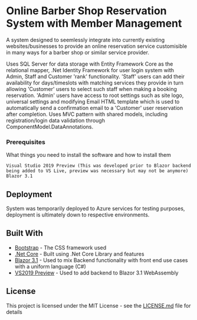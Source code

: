 # Online Barber Shop Reservation System with Member Management

A system designed to seemlessly integrate into currently existing websites/businesses to provide an online reservation service customisible in many ways for a barber shop or similar service provider.

Uses SQL Server for data storage with Entity Framework Core as the relational mapper, .Net Identity Framework for user login system with Admin, Staff and Customer 'rank' functionality. 'Staff' users can add their availability for days/timeslots with matching services 
they provide in turn allowing 'Customer' users to select such staff when making a booking reservation. 'Admin' users have access to root settings such as site logo, universal settings and modifying Email HTML template which is used to automatically send a confirmation email to a 'Customer' user reservation after completion. Uses MVC pattern with shared models, including registration/login data validation through ComponentModel.DataAnnotations. 

### Prerequisites

What things you need to install the software and how to install them

```
Visual Studio 2019 Preview (This was developed prior to Blazor backend being added to VS Live, preview was necessary but may not be anymore)
Blazor 3.1
```

## Deployment

System was temporarily deployed to Azure services for testing purposes, deployment is ultimately down to respective environments.

## Built With

* [Bootstrap](https://getbootstrap.com/) - The CSS framework used
* [.Net Core](https://dotnet.microsoft.com/download/dotnet-core) - Built using .Net Core Library and features
* [Blazor 3.1](https://dotnet.microsoft.com/apps/aspnet/web-apps/blazor) - Used to mix Backend functionality with front end use cases with a uniform language (C#)
* [VS2019 Preview](https://visualstudio.microsoft.com/vs/preview/) - Used to add backend to Blazor 3.1 WebAssembly

## License

This project is licensed under the MIT License - see the [LICENSE.md](LICENSE.md) file for details
